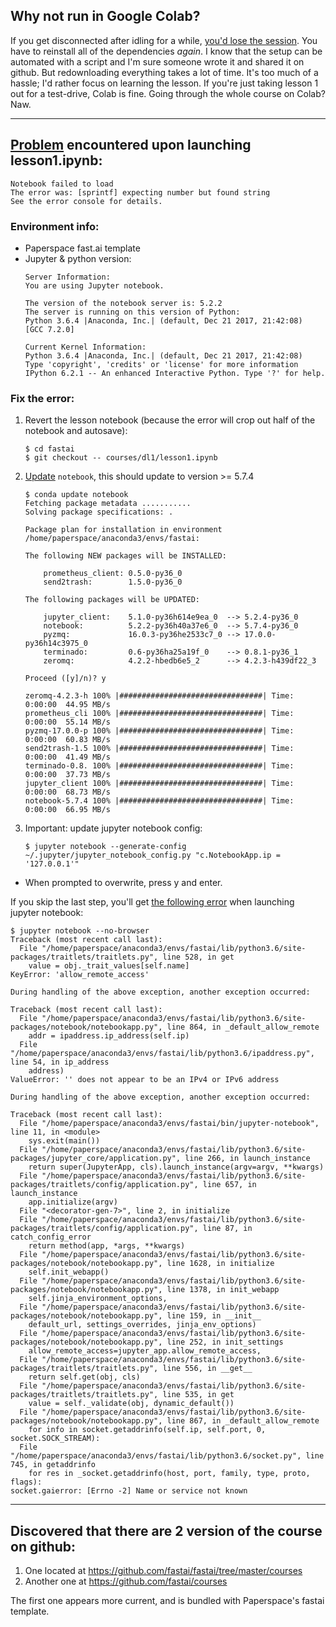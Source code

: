 ## Why not run in Google Colab?
If you get disconnected after idling for a while, [you'd lose the session](https://forums.fast.ai/t/google-colab-setup-for-fastai-part-2-v2/13464/3). You have to reinstall all of the dependencies _again_. I know that the setup can be automated with a script and I'm sure someone wrote it and shared it on github. But redownloading everything takes a lot of time. It's too much of a hassle; I'd rather focus on learning the lesson. If you're just taking lesson 1 out for a test-drive, Colab is fine. Going through the whole course on Colab? Naw.

---
## [Problem](https://i.imgur.com/OwmikTw.png) encountered upon launching lesson1.ipynb:
```
Notebook failed to load
The error was: [sprintf] expecting number but found string
See the error console for details.
```
### Environment info:
- Paperspace fast.ai template
- Jupyter & python version:
  ```
  Server Information:
  You are using Jupyter notebook.

  The version of the notebook server is: 5.2.2
  The server is running on this version of Python:
  Python 3.6.4 |Anaconda, Inc.| (default, Dec 21 2017, 21:42:08) 
  [GCC 7.2.0]

  Current Kernel Information:
  Python 3.6.4 |Anaconda, Inc.| (default, Dec 21 2017, 21:42:08) 
  Type 'copyright', 'credits' or 'license' for more information
  IPython 6.2.1 -- An enhanced Interactive Python. Type '?' for help.
  ```

### Fix the error:
1. Revert the lesson notebook (because the error will crop out half of the notebook and autosave):
    ```
    $ cd fastai
    $ git checkout -- courses/dl1/lesson1.ipynb
    ```
1. [Update](https://github.com/fastai/course-v3/issues/64#issuecomment-434501646) `notebook`, this should update to version >= 5.7.4
    ```
    $ conda update notebook
    Fetching package metadata ...........
    Solving package specifications: .

    Package plan for installation in environment /home/paperspace/anaconda3/envs/fastai:

    The following NEW packages will be INSTALLED:

        prometheus_client: 0.5.0-py36_0         
        send2trash:        1.5.0-py36_0         

    The following packages will be UPDATED:

        jupyter_client:    5.1.0-py36h614e9ea_0  --> 5.2.4-py36_0         
        notebook:          5.2.2-py36h40a37e6_0  --> 5.7.4-py36_0         
        pyzmq:             16.0.3-py36he2533c7_0 --> 17.0.0-py36h14c3975_0
        terminado:         0.6-py36ha25a19f_0    --> 0.8.1-py36_1         
        zeromq:            4.2.2-hbedb6e5_2      --> 4.2.3-h439df22_3     

    Proceed ([y]/n)? y

    zeromq-4.2.3-h 100% |################################| Time: 0:00:00  44.95 MB/s
    prometheus_cli 100% |################################| Time: 0:00:00  55.14 MB/s
    pyzmq-17.0.0-p 100% |################################| Time: 0:00:00  60.83 MB/s
    send2trash-1.5 100% |################################| Time: 0:00:00  41.49 MB/s
    terminado-0.8. 100% |################################| Time: 0:00:00  37.73 MB/s
    jupyter_client 100% |################################| Time: 0:00:00  68.73 MB/s
    notebook-5.7.4 100% |################################| Time: 0:00:00  66.95 MB/s
    ```
1. Important: update jupyter notebook config:
    ```
    $ jupyter notebook --generate-config ~/.jupyter/jupyter_notebook_config.py "c.NotebookApp.ip = '127.0.0.1'"
    ```
  - When prompted to overwrite, press y and enter.

If you skip the last step, you'll get [the following error](https://forums.fast.ai/t/jupyter-notebook-keyerror-allow-remote-access/24392/9) when launching jupyter notebook:
```
$ jupyter notebook --no-browser
Traceback (most recent call last):
  File "/home/paperspace/anaconda3/envs/fastai/lib/python3.6/site-packages/traitlets/traitlets.py", line 528, in get
    value = obj._trait_values[self.name]
KeyError: 'allow_remote_access'

During handling of the above exception, another exception occurred:

Traceback (most recent call last):
  File "/home/paperspace/anaconda3/envs/fastai/lib/python3.6/site-packages/notebook/notebookapp.py", line 864, in _default_allow_remote
    addr = ipaddress.ip_address(self.ip)
  File "/home/paperspace/anaconda3/envs/fastai/lib/python3.6/ipaddress.py", line 54, in ip_address
    address)
ValueError: '' does not appear to be an IPv4 or IPv6 address

During handling of the above exception, another exception occurred:

Traceback (most recent call last):
  File "/home/paperspace/anaconda3/envs/fastai/bin/jupyter-notebook", line 11, in <module>
    sys.exit(main())
  File "/home/paperspace/anaconda3/envs/fastai/lib/python3.6/site-packages/jupyter_core/application.py", line 266, in launch_instance
    return super(JupyterApp, cls).launch_instance(argv=argv, **kwargs)
  File "/home/paperspace/anaconda3/envs/fastai/lib/python3.6/site-packages/traitlets/config/application.py", line 657, in launch_instance
    app.initialize(argv)
  File "<decorator-gen-7>", line 2, in initialize
  File "/home/paperspace/anaconda3/envs/fastai/lib/python3.6/site-packages/traitlets/config/application.py", line 87, in catch_config_error
    return method(app, *args, **kwargs)
  File "/home/paperspace/anaconda3/envs/fastai/lib/python3.6/site-packages/notebook/notebookapp.py", line 1628, in initialize
    self.init_webapp()
  File "/home/paperspace/anaconda3/envs/fastai/lib/python3.6/site-packages/notebook/notebookapp.py", line 1378, in init_webapp
    self.jinja_environment_options,
  File "/home/paperspace/anaconda3/envs/fastai/lib/python3.6/site-packages/notebook/notebookapp.py", line 159, in __init__
    default_url, settings_overrides, jinja_env_options)
  File "/home/paperspace/anaconda3/envs/fastai/lib/python3.6/site-packages/notebook/notebookapp.py", line 252, in init_settings
    allow_remote_access=jupyter_app.allow_remote_access,
  File "/home/paperspace/anaconda3/envs/fastai/lib/python3.6/site-packages/traitlets/traitlets.py", line 556, in __get__
    return self.get(obj, cls)
  File "/home/paperspace/anaconda3/envs/fastai/lib/python3.6/site-packages/traitlets/traitlets.py", line 535, in get
    value = self._validate(obj, dynamic_default())
  File "/home/paperspace/anaconda3/envs/fastai/lib/python3.6/site-packages/notebook/notebookapp.py", line 867, in _default_allow_remote
    for info in socket.getaddrinfo(self.ip, self.port, 0, socket.SOCK_STREAM):
  File "/home/paperspace/anaconda3/envs/fastai/lib/python3.6/socket.py", line 745, in getaddrinfo
    for res in _socket.getaddrinfo(host, port, family, type, proto, flags):
socket.gaierror: [Errno -2] Name or service not known
```

---

## Discovered that there are 2 version of the course on github:
1. One located at https://github.com/fastai/fastai/tree/master/courses
1. Another one at https://github.com/fastai/courses

The first one appears more current, and is bundled with Paperspace's fastai template.
